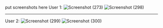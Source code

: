put screenshots here
User 1:
![Screenshot (273)](https://github.com/michilcutt/Platform_Computing/assets/145288129/bcabf414-bc6c-4045-99ab-952ff004e7a5)
![Screenshot (298)](https://github.com/michilcutt/Platform_Computing/assets/145288129/4d0e38cf-d620-4fd1-b66b-b8303de553cc)
*************************************************
User 2:
![Screenshot (299)](https://github.com/michilcutt/Platform_Computing/assets/145288129/ae0774eb-1bce-46f7-aafa-28fe786077db)
![Screenshot (300)](https://github.com/michilcutt/Platform_Computing/assets/145288129/7bf86643-4414-4015-9942-815fc5c9f63c)
